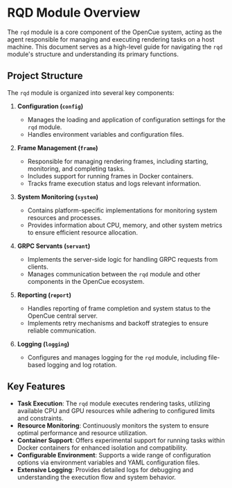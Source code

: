 # RQD Module Overview

The `rqd` module is a core component of the OpenCue system, acting as the agent responsible for managing and executing rendering tasks on a host machine. This document serves as a high-level guide for navigating the `rqd` module's structure and understanding its primary functions.

## Project Structure

The `rqd` module is organized into several key components:

1. **Configuration (`config`)**
   - Manages the loading and application of configuration settings for the `rqd` module.
   - Handles environment variables and configuration files.

2. **Frame Management (`frame`)**
   - Responsible for managing rendering frames, including starting, monitoring, and completing tasks.
   - Includes support for running frames in Docker containers.
   - Tracks frame execution status and logs relevant information.

3. **System Monitoring (`system`)**
   - Contains platform-specific implementations for monitoring system resources and processes.
   - Provides information about CPU, memory, and other system metrics to ensure efficient resource allocation.

4. **GRPC Servants (`servant`)**
   - Implements the server-side logic for handling GRPC requests from clients.
   - Manages communication between the `rqd` module and other components in the OpenCue ecosystem.

5. **Reporting (`report`)**
   - Handles reporting of frame completion and system status to the OpenCue central server.
   - Implements retry mechanisms and backoff strategies to ensure reliable communication.

6. **Logging (`logging`)**
   - Configures and manages logging for the `rqd` module, including file-based logging and log rotation.

## Key Features

- **Task Execution**: The `rqd` module executes rendering tasks, utilizing available CPU and GPU resources while adhering to configured limits and constraints.
- **Resource Monitoring**: Continuously monitors the system to ensure optimal performance and resource utilization.
- **Container Support**: Offers experimental support for running tasks within Docker containers for enhanced isolation and compatibility.
- **Configurable Environment**: Supports a wide range of configuration options via environment variables and YAML configuration files.
- **Extensive Logging**: Provides detailed logs for debugging and understanding the execution flow and system behavior.
